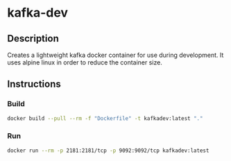 # kafka-dev

## Description

Creates a lightweight kafka docker container for use during development. It uses alpine linux in order to reduce the container size.

## Instructions

### Build

```bash
docker build --pull --rm -f "Dockerfile" -t kafkadev:latest "."
```

### Run

```bash
docker run --rm -p 2181:2181/tcp -p 9092:9092/tcp kafkadev:latest
```
